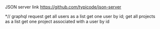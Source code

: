 JSON server link
https://github.com/typicode/json-server


*// graphql request
get all users as a list 
get one user by id; 
get all projects as a list
get one project associated with a user by id

 